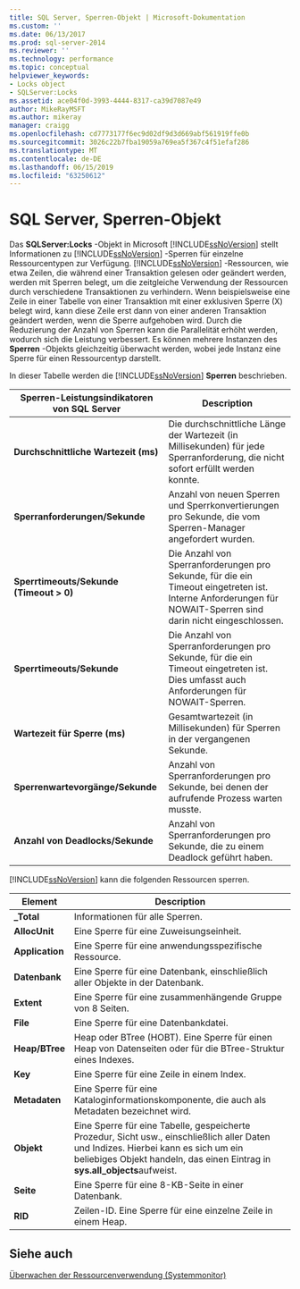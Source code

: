 ```yaml
---
title: SQL Server, Sperren-Objekt | Microsoft-Dokumentation
ms.custom: ''
ms.date: 06/13/2017
ms.prod: sql-server-2014
ms.reviewer: ''
ms.technology: performance
ms.topic: conceptual
helpviewer_keywords:
- Locks object
- SQLServer:Locks
ms.assetid: ace04f0d-3993-4444-8317-ca39d7087e49
author: MikeRayMSFT
ms.author: mikeray
manager: craigg
ms.openlocfilehash: cd7773177f6ec9d02df9d3d669abf561919ffe0b
ms.sourcegitcommit: 3026c22b7fba19059a769ea5f367c4f51efaf286
ms.translationtype: MT
ms.contentlocale: de-DE
ms.lasthandoff: 06/15/2019
ms.locfileid: "63250612"
---
```

# <a name="sql-server-locks-object"></a>SQL Server, Sperren-Objekt
  Das **SQLServer:Locks** -Objekt in Microsoft [!INCLUDE[ssNoVersion](../../includes/ssnoversion-md.md)] stellt Informationen zu [!INCLUDE[ssNoVersion](../../includes/ssnoversion-md.md)] -Sperren für einzelne Ressourcentypen zur Verfügung. [!INCLUDE[ssNoVersion](../../includes/ssnoversion-md.md)] -Ressourcen, wie etwa Zeilen, die während einer Transaktion gelesen oder geändert werden, werden mit Sperren belegt, um die zeitgleiche Verwendung der Ressourcen durch verschiedene Transaktionen zu verhindern. Wenn beispielsweise eine Zeile in einer Tabelle von einer Transaktion mit einer exklusiven Sperre (X) belegt wird, kann diese Zeile erst dann von einer anderen Transaktion geändert werden, wenn die Sperre aufgehoben wird. Durch die Reduzierung der Anzahl von Sperren kann die Parallelität erhöht werden, wodurch sich die Leistung verbessert. Es können mehrere Instanzen des **Sperren** -Objekts gleichzeitig überwacht werden, wobei jede Instanz eine Sperre für einen Ressourcentyp darstellt.  
  
 In dieser Tabelle werden die [!INCLUDE[ssNoVersion](../../includes/ssnoversion-md.md)] **Sperren** beschrieben.  
  
|Sperren-Leistungsindikatoren von SQL Server|Description|  
|-------------------------------|-----------------|  
|**Durchschnittliche Wartezeit (ms)**|Die durchschnittliche Länge der Wartezeit (in Millisekunden) für jede Sperranforderung, die nicht sofort erfüllt werden konnte.|  
|**Sperranforderungen/Sekunde**|Anzahl von neuen Sperren und Sperrkonvertierungen pro Sekunde, die vom Sperren-Manager angefordert wurden.|  
|**Sperrtimeouts/Sekunde (Timeout > 0)**|Die Anzahl von Sperranforderungen pro Sekunde, für die ein Timeout eingetreten ist. Interne Anforderungen für NOWAIT-Sperren sind darin nicht eingeschlossen.|  
|**Sperrtimeouts/Sekunde**|Die Anzahl von Sperranforderungen pro Sekunde, für die ein Timeout eingetreten ist. Dies umfasst auch Anforderungen für NOWAIT-Sperren.|  
|**Wartezeit für Sperre (ms)**|Gesamtwartezeit (in Millisekunden) für Sperren in der vergangenen Sekunde.|  
|**Sperrenwartevorgänge/Sekunde**|Anzahl von Sperranforderungen pro Sekunde, bei denen der aufrufende Prozess warten musste.|  
|**Anzahl von Deadlocks/Sekunde**|Anzahl von Sperranforderungen pro Sekunde, die zu einem Deadlock geführt haben.|  
  
 [!INCLUDE[ssNoVersion](../../includes/ssnoversion-md.md)] kann die folgenden Ressourcen sperren.  
  
|Element|Description|  
|----------|-----------------|  
|**_Total**|Informationen für alle Sperren.|  
|**AllocUnit**|Eine Sperre für eine Zuweisungseinheit.|  
|**Application**|Eine Sperre für eine anwendungsspezifische Ressource.|  
|**Datenbank**|Eine Sperre für eine Datenbank, einschließlich aller Objekte in der Datenbank.|  
|**Extent**|Eine Sperre für eine zusammenhängende Gruppe von 8 Seiten.|  
|**File**|Eine Sperre für eine Datenbankdatei.|  
|**Heap/BTree**|Heap oder BTree (HOBT). Eine Sperre für einen Heap von Datenseiten oder für die BTree-Struktur eines Indexes.|  
|**Key**|Eine Sperre für eine Zeile in einem Index.|  
|**Metadaten**|Eine Sperre für eine Kataloginformationskomponente, die auch als Metadaten bezeichnet wird.|  
|**Objekt**|Eine Sperre für eine Tabelle, gespeicherte Prozedur, Sicht usw., einschließlich aller Daten und Indizes. Hierbei kann es sich um ein beliebiges Objekt handeln, das einen Eintrag in **sys.all_objects**aufweist.|  
|**Seite**|Eine Sperre für eine 8-KB-Seite in einer Datenbank.|  
|**RID**|Zeilen-ID. Eine Sperre für eine einzelne Zeile in einem Heap.|  
  
## <a name="see-also"></a>Siehe auch  
 [Überwachen der Ressourcenverwendung &#40;Systemmonitor&#41;](monitor-resource-usage-system-monitor.md)  
  
  
